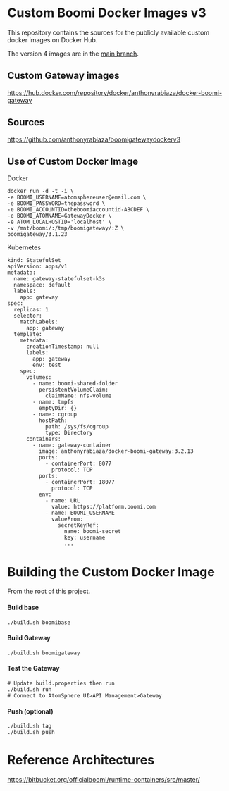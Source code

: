 # Custom Boomi Docker Images v3
This repository contains the sources for the publicly available custom docker images on Docker Hub.

The version 4 images are in the [main branch](https://bitbucket.org/officialboomi/docker-images/src/main/).

## Custom Gateway images
https://hub.docker.com/repository/docker/anthonyrabiaza/docker-boomi-gateway

## Sources
https://github.com/anthonyrabiaza/boomigatewaydockerv3


## Use of Custom Docker Image

Docker
```
docker run -d -t -i \
-e BOOMI_USERNAME=atomsphereuser@email.com \
-e BOOMI_PASSWORD=thepassword \
-e BOOMI_ACCOUNTID=theboomiaccountid-ABCDEF \
-e BOOMI_ATOMNAME=GatewayDocker \
-e ATOM_LOCALHOSTID='localhost' \
-v /mnt/boomi/:/tmp/boomigateway/:Z \
boomigateway/3.1.23
```

Kubernetes
```
kind: StatefulSet
apiVersion: apps/v1
metadata:
  name: gateway-statefulset-k3s
  namespace: default
  labels:
    app: gateway
spec:
  replicas: 1
  selector:
    matchLabels:
      app: gateway
  template:
    metadata:
      creationTimestamp: null
      labels:
        app: gateway
        env: test
    spec:
      volumes:
        - name: boomi-shared-folder
          persistentVolumeClaim:
            claimName: nfs-volume
        - name: tmpfs
          emptyDir: {}
        - name: cgroup
          hostPath:
            path: /sys/fs/cgroup
            type: Directory
      containers:
        - name: gateway-container
          image: anthonyrabiaza/docker-boomi-gateway:3.2.13
          ports:
            - containerPort: 8077
              protocol: TCP
          ports:
            - containerPort: 18077
              protocol: TCP
          env:
            - name: URL
              value: https://platform.boomi.com
            - name: BOOMI_USERNAME
              valueFrom:
                secretKeyRef:
                  name: boomi-secret
                  key: username
                  ...
```

# Building the Custom Docker Image
From the root of this project.

#### Build base 
    ./build.sh boomibase
#### Build Gateway    
    ./build.sh boomigateway
#### Test the Gateway
    # Update build.properties then run
    ./build.sh run
    # Connect to AtomSphere UI>API Management>Gateway
#### Push (optional)
    ./build.sh tag
    ./build.sh push
    
# Reference Architectures
https://bitbucket.org/officialboomi/runtime-containers/src/master/

